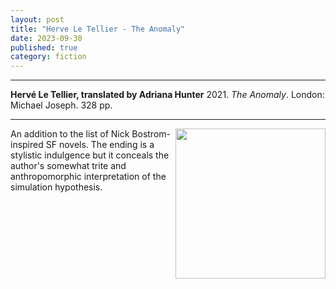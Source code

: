 ```yaml
---
layout: post
title: "Herve Le Tellier - The Anomaly"
date: 2023-09-30
published: true
category: fiction
---
```



***
<b>Hervé Le Tellier, translated by Adriana Hunter</b> 2021. _The Anomaly_. London: Michael Joseph.  328 pp.

***

<img align="right"  width="240"  src="https://www.booktopia.com.au/covers/900/9781405950800/6205/the-anomaly.jpg"> 

An addition to the list of Nick Bostrom-inspired SF novels.  The ending is a stylistic indulgence but it conceals the author's somewhat trite and anthropomorphic interpretation of the simulation hypothesis.
